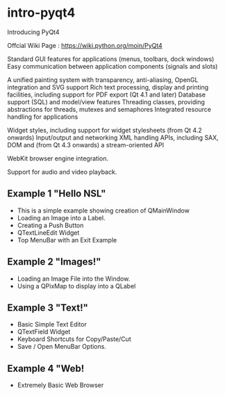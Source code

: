 # intro-pyqt4

Introducing PyQt4

Offcial Wiki Page : https://wiki.python.org/moin/PyQt4

  
Standard GUI features for applications (menus, toolbars, dock windows)
Easy communication between application components (signals and slots)

A unified painting system with transparency, anti-aliasing, OpenGL integration and SVG support
Rich text processing, display and printing facilities, including support for PDF export (Qt 4.1 and later)
Database support (SQL) and model/view features
Threading classes, providing abstractions for threads, mutexes and semaphores
Integrated resource handling for applications

Widget styles, including support for widget stylesheets (from Qt 4.2 onwards)
Input/output and networking
XML handling APIs, including SAX, DOM and (from Qt 4.3 onwards) a stream-oriented API

WebKit browser engine integration.

Support for audio and video playback.

## Example 1 "Hello NSL"
- This is a simple example showing creation of QMainWindow
- Loading an Image into a Label. 
- Creating a Push Button
- QTextLineEdit Widget 
- Top MenuBar with an Exit Example
  
## Example 2 "Images!"

- Loading an Image File into the Window. 
- Using a QPixMap to display into a QLabel

## Example 3 "Text!"

- Basic Simple Text Editor 
- QTextField Widget
- Keyboard Shortcuts for Copy/Paste/Cut
- Save / Open MenuBar Options.

## Example 4 "Web!

- Extremely Basic Web Browser


